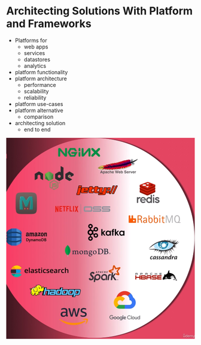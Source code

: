 # Architecting Solutions With Platform and Frameworks

- Platforms for
  - web apps
  - services
  - datastores
  - analytics
- platform functionality
- platform architecture
  - performance
  - scalability
  - reliability
- platform use-cases
- platform alternative
  - comparison
- architecting solution
  - end to end

![Alt text](image.png)